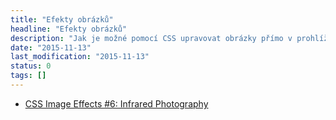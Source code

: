 ```yaml
---
title: "Efekty obrázků"
headline: "Efekty obrázků"
description: "Jak je možné pomocí CSS upravovat obrázky přímo v prohlížeči."
date: "2015-11-13"
last_modification: "2015-11-13"
status: 0
tags: []
---
```


- [CSS Image Effects #6: Infrared Photography](http://una.im/infrared/)
